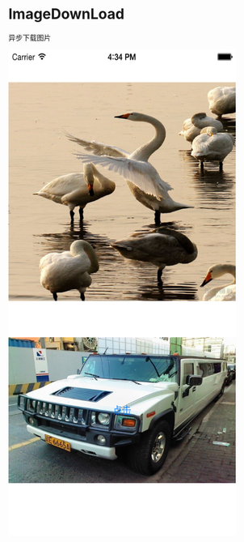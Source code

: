 # ImageDownLoad
异步下载图片

<img src="https://github.com/justinjing/ImageDownLoad/raw/master/iOS%20Simulator%20Screen%20Shot%2020150710.png" width = "450" height = "960" alt="图片名称" align=center />
